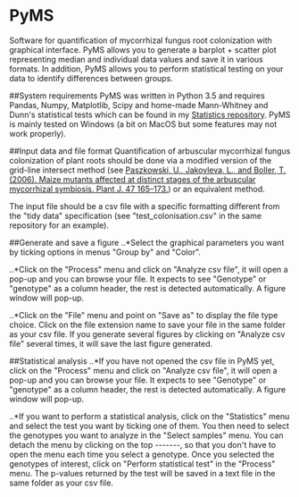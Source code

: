 # PyMS
Software for quantification of mycorrhizal fungus root colonization with graphical interface. PyMS allows you to generate a
barplot + scatter plot representing median and individual data values and save it in various formats. In addition, PyMS allows you
to perform statistical testing on your data to identify differences between groups.

##System requirements
PyMS was written in Python 3.5 and requires Pandas, Numpy, Matplotlib, Scipy and home-made Mann-Whitney and Dunn's statistical 
tests which can be found in my [Statistics repository](../statistics).
PyMS is mainly tested on Windows (a bit on MacOS but some features may not work properly).

##Input data and file format
Quantification of arbuscular mycorrhizal fungus colonization of plant roots should be done via a modified version of the grid-line
intersect method (see [Paszkowski, U., Jakovleva, L., and Boller, T. (2006). Maize mutants affected at distinct stages of the 
arbuscular mycorrhizal symbiosis. Plant J. 47 165–173.](https://www.ncbi.nlm.nih.gov/pubmed/16762030)) or an equivalent method.

The input file should be a csv file with a specific formatting different from the "tidy data" specification 
(see "test_colonisation.csv" in the same repository for an example).

##Generate and save a figure
..*Select the graphical parameters you want by ticking options in menus "Group by" and "Color".

..*Click on the "Process" menu and click on "Analyze csv file", it will open a pop-up and you can browse your file. It expects to 
see "Genotype" or "genotype" as a column header, the rest is detected automatically. A figure window will pop-up.

..*Click on the "File" menu and point on "Save as" to display the file type choice. Click on the file extension name to save your 
file in the same folder as your csv file. If you generate several figures by clicking on "Analyze csv file" several times, it will 
save the last figure generated.

##Statistical analysis
..*If you have not opened the csv file in PyMS yet, click on the "Process" menu and click on "Analyze csv file", it will open a 
pop-up and you can browse your file. It expects to see "Genotype" or "genotype" as a column header, the rest is detected 
automatically. A figure window will pop-up.

..*If you want to perform a statistical analysis, click on the "Statistics" menu and select the test you want by ticking one of 
them. You then need to select the genotypes you want to analyze in the "Select samples" menu. You can detach the menu by clicking 
on the top -------, so that you don't have to open the menu each time you select a genotype. Once you selected the genotypes of 
interest, click on "Perform statistical test" in the "Process" menu. The p-values returned by the test will be saved in a text 
file in the same folder as your csv file.


